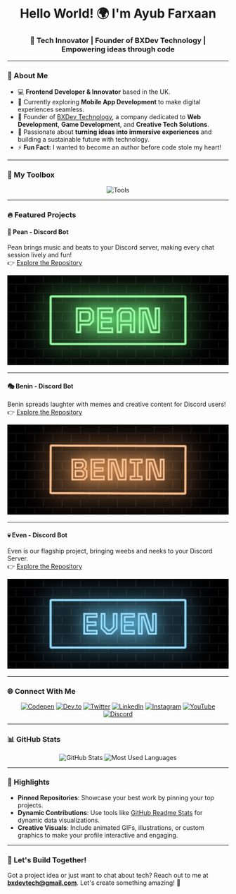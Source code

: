 <h1 align="center">Hello World! 🌍 I'm Ayub Farxaan</h1>
<h3 align="center">🚀 Tech Innovator | Founder of BXDev Technology | Empowering ideas through code</h3>

---

### 🌟 About Me
- 💻 **Frontend Developer & Innovator** based in the UK.  
- 🌱 Currently exploring **Mobile App Development** to make digital experiences seamless.  
- 🏢 Founder of [BXDev Technology](https://github.com/BXDevTech), a company dedicated to **Web Development**, **Game Development**, and **Creative Tech Solutions**.  
- 🎯 Passionate about **turning ideas into immersive experiences** and building a sustainable future with technology.  
- ⚡ **Fun Fact:** I wanted to become an author before code stole my heart!

---

### 🔧 My Toolbox
<div align="center">
  <img src="https://skillicons.dev/icons?i=html,css,js,react,nodejs,flutter,python,cpp,java,mysql,git,docker,figma,linux" alt="Tools" />
</div>

---

### 🔥 Featured Projects
#### 🎵 **Pean - Discord Bot**
Pean brings music and beats to your Discord server, making every chat session lively and fun!  
👉 [Explore the Repository](https://github.com/BXDevTech/Pean)

<img src="https://github.com/BXDevTech/Pean/blob/main/assets/pean_banner.jpg" alt="Pean Banner" width="620"/>

---

#### 🎭 **Benin - Discord Bot**
Benin spreads laughter with memes and creative content for Discord users!  
👉 [Explore the Repository](https://github.com/BXDevTech/Benin)

<img src="https://github.com/BXDevTech/Benin/blob/main/assets/benin_banner.png" alt="Benin Banner" width="620"/>

---

#### 💀 **Even - Discord Bot**
Even is our flagship project, bringing weebs and neeks to your Discord Server.  
👉 [Explore the Repository](https://github.com/BXDevTech/Even)

<img src="https://github.com/BXDevTech/Even/blob/main/Assets/even_banner.png" alt="Even Banner" width="620"/>

---

### 🌐 Connect With Me
<p align="center">
  <a href="https://codepen.io/buuya" target="_blank"><img src="https://skillicons.dev/icons?i=codepen" alt="Codepen" width="40"/></a>
  <a href="https://dev.to/buuya" target="_blank"><img src="https://skillicons.dev/icons?i=devto" alt="Dev.to" width="40"/></a>
  <a href="https://twitter.com/cptbuuya" target="_blank"><img src="https://skillicons.dev/icons?i=twitter" alt="Twitter" width="40"/></a>
  <a href="https://linkedin.com/in/ayub-mox" target="_blank"><img src="https://skillicons.dev/icons?i=linkedin" alt="LinkedIn" width="40"/></a>
  <a href="https://instagram.com/cptbuuya" target="_blank"><img src="https://skillicons.dev/icons?i=instagram" alt="Instagram" width="40"/></a>
  <a href="https://www.youtube.com/c/@buuya" target="_blank"><img src="https://skillicons.dev/icons?i=youtube" alt="YouTube" width="40"/></a>
  <a href="https://discord.gg/SsW9HPKnUR" target="_blank"><img src="https://skillicons.dev/icons?i=discord" alt="Discord" width="40"/></a>
</p>

---

### 📊 GitHub Stats
<p align="center">
  <img src="https://github-readme-stats.vercel.app/api?username=buuya&show_icons=true&theme=radical" alt="GitHub Stats" />
  <img src="https://github-readme-stats.vercel.app/api/top-langs/?username=buuya&layout=compact&theme=radical" alt="Most Used Languages" />
</p>

---

### 🎨 Highlights
- **Pinned Repositories**: Showcase your best work by pinning your top projects.
- **Dynamic Contributions**: Use tools like [GitHub Readme Stats](https://github.com/anuraghazra/github-readme-stats) for dynamic data visualizations.
- **Creative Visuals**: Include animated GIFs, illustrations, or custom graphics to make your profile interactive and engaging.

---

### 🚀 Let's Build Together!
Got a project idea or just want to chat about tech? Reach out to me at **bxdevtech@gmail.com**. Let's create something amazing! 🌟
